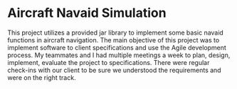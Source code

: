 # Aircraft Navaid Simulation

This project utilizes a provided jar library to implement some basic navaid functions in aircraft navigation. The main objective of this project was to implement software to client specifications and use the Agile development process. My teammates and I had multiple meetings a week to plan, design, implement, evaluate the project to specifications. There were regular check-ins with our client to be sure we understood the requirements and were on the right track.
